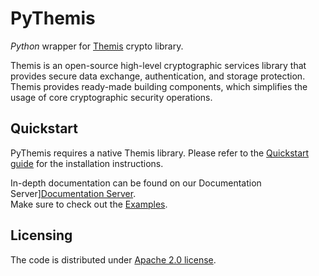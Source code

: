 # PyThemis

_Python_ wrapper for [Themis] crypto library.

Themis is an open-source high-level cryptographic services library that provides secure data exchange, authentication, and storage protection.
Themis provides ready-made building components, which simplifies the usage of core cryptographic security operations.

[Themis]: https://github.com/cossacklabs/themis

## Quickstart

PyThemis requires a native Themis library.
Please refer to the [Quickstart guide] for the installation instructions.

In-depth documentation can be found on our Documentation Server][Documentation Server].     
Make sure to check out the [Examples].
<!--

TODO: refer to simulators, code samples, and tests here

-->

[Quickstart guide]: https://docs.cossacklabs.com/pages/python-howto/
[Documentation Server]: https://docs.cossacklabs.com/products/themis/
[Examples]: /docs/examples/python


## Licensing

The code is distributed under [Apache 2.0 license].

[Apache 2.0 license]: /src/wrappers/themis/python/LICENSE

